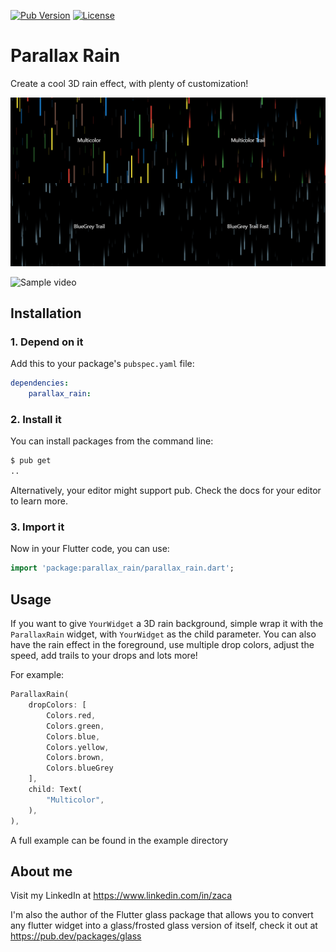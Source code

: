 [![Pub Version](https://img.shields.io/pub/v/parallax_rain.svg?style=flat-square)](https://pub.dev/packages/parallax_rain)
[![License](https://img.shields.io/badge/License-BSD%203--Clause-blue.svg)](https://opensource.org/licenses/BSD-3-Clause)

# Parallax Rain
Create a cool 3D rain effect, with plenty of customization!

![Sample screenshot](https://raw.githubusercontent.com/Zachariah-Abraham/parallax_rain/main/example/screenshots/1.PNG)

![Sample video](https://raw.githubusercontent.com/Zachariah-Abraham/parallax_rain/main/example/screenshots/1.gif)



## Installation

### 1. Depend on it

Add this to your package's `pubspec.yaml` file:

```yaml
dependencies:
    parallax_rain:
```


### 2. Install it

You can install packages from the command line:

```bash
$ pub get
..
```

Alternatively, your editor might support pub. Check the docs for your editor to learn more.

### 3. Import it

Now in your Flutter code, you can use:

```Dart
import 'package:parallax_rain/parallax_rain.dart';
```

## Usage

If you want to give `YourWidget` a 3D rain background, simple wrap it with the `ParallaxRain` widget, with `YourWidget` as the child parameter. You can also have the rain effect in the foreground, use multiple drop colors, adjust the speed, add trails to your drops and lots more! 

For example: 

```Dart
ParallaxRain(
    dropColors: [
        Colors.red,
        Colors.green,
        Colors.blue,
        Colors.yellow,
        Colors.brown,
        Colors.blueGrey
    ],
    child: Text(
        "Multicolor",
    ),
),
```

A full example can be found in the example directory

## About me

Visit my LinkedIn at https://www.linkedin.com/in/zaca 

I'm also the author of the Flutter glass package that allows you to convert any flutter widget into a glass/frosted glass version of itself, check it out at https://pub.dev/packages/glass
